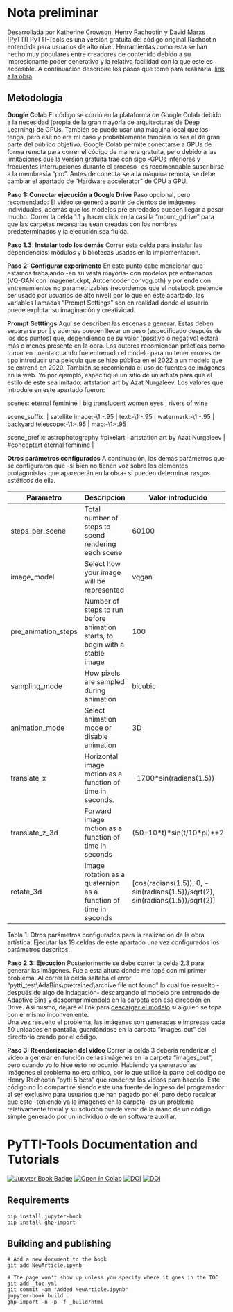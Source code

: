 # Nota preliminar
Desarrollada por Katherine Crowson, Henry Rachootin y David Marxs [PyTTI] PyTTI-Tools es una versión gratuita del código original Rachootin entendida para usuarios de alto nivel. Herramientas como esta se han hecho muy populares entre creadores de contenido debido a su impresionante poder generativo y la relativa facilidad con la que este es accesible. 
A continuación describiré los pasos que tomé para realizarla. 
[link a la obra](https://drive.google.com/drive/folders/1kHNs5WzcNBBdhpUHJ-oCyezSt5PKqH6D?usp=sharing)  

## Metodología

**Google Colab**
El código se corrió en la plataforma de Google Colab debido a la necesidad (propia de la gran mayoría de arquitecturas de Deep Learning) de GPUs. También se puede usar una máquina local que los tenga, pero ese no era mi caso y probablemente también lo sea el de gran parte del público objetivo.
Google Colab permite conectarse a GPUs de forma remota para correr el código de manera gratuita, pero debido a las limitaciones que la versión gratuita trae con sigo -GPUs inferiores y frecuentes interrupciones durante el proceso- es recomendable suscribirse a la membresía “pro”. Antes de conectarse a la máquina remota, se debe cambiar el apartado de “Hardware accelerator” de CPU a GPU.

**Paso 1: Conectar ejecución a Google Drive**
Paso opcional, pero recomendado: El video se generó a partir de cientos de imágenes individuales, además que los modelos pre enredados pueden llegar a pesar mucho. Correr la celda 1.1 y hacer click en la casilla “mount_gdrive” para que las carpetas necesarias sean creadas con los nombres predeterminados y la ejecución sea fluida. 

**Paso 1.3: Instalar todo los demás**
Correr esta celda para instalar las dependencias: módulos y bibliotecas usadas en la implementación. 

**Paso 2: Configurar experimento**
En este punto cabe mencionar que estamos trabajando -en su vasta mayoría- con modelos pre entrenados (VQ-GAN con imagenet.ckpt, Autoencoder convgg.pth) y por ende con entrenamientos no parametrizables (recordemos que el notebook pretende ser usado por usuarios de alto nivel) por lo que en este apartado, las variables llamadas “Prompt Settings” son en realidad donde el usuario puede explotar su imaginación y creatividad. 


**Prompt Setttings**
Aquí se describen las escenas a generar. Estas deben separarse por | y además pueden llevar un peso (especificado después de los dos puntos) que, dependiendo de su valor (positivo o negativo) estará más o menos  presente en la obra. 
Los autores recomiendan prácticas como tomar en cuenta cuando fue entrenado el modelo para no tener errores de tipo introducir una película que se hizo pública en el 2022 a un modelo que se entrenó en 2020.  También se recomienda el uso de fuentes de imágenes en la web. Yo por ejemplo, especifiqué un sitio de un artista para que el estilo de este sea imitado: artstation art by Azat Nurgaleev.
Los valores que introduje en este apartado fueron:

scenes: eternal feminine | big translucent women eyes | rivers of wine

scene_suffix: | satellite image\:\-\1\:-.95 | text\:\-\1\:-.95 | watermark\:\-\1\:-.95 | backyard telescope\:\-\1\:-.95 | map\:\-\1\:-.95

scene_prefix: astrophotography #pixelart | artstation art by Azat Nurgaleev | #conceptart eternal feminine |  

**Otros parámetros configurados**
A continuación, los demás parámetros que se configuraron que -si bien no tienen voz sobre los elementos protagonistas que aparecerán en la obra- sí pueden determinar rasgos estéticos de ella.

| Parámetro   | Descripción | Valor introducido |
| ------------- | ------------- | ------------- |
| steps_per_scene  | Total number of steps to spend rendering each scene | 60100 |
| image_model  | Select how your image will be represented | vqgan |
| pre_animation_steps | Number of steps to run before animation starts, to begin with a stable image | 100 |
| sampling_mode | How pixels are sampled during animation | bicubic |
| animation_mode | Select animation mode or disable animation | 3D |
| translate_x | Horizontal image motion as a function of time in seconds. | -1700\*sin(radians(1.5)) |
| translate_z_3d | Forward image motion as a function of time in seconds | (50+10\*t)\*sin(t/10\*pi)\*\*2 |
| rotate_3d | Image rotation as a quaternion  as a function of time  in seconds | \[cos(radians(1.5)), 0, -sin(radians(1.5))/sqrt(2), sin(radians(1.5))/sqrt(2)\] |


Tabla 1. Otros parámetros configurados para la realización de la obra artística. 
Ejecutar las 19 celdas de este apartado una vez configurados los parámetros descritos.

**Paso 2.3: Ejecución** 
Posteriormente se debe correr la celda 2.3 para generar las imágenes. Fue a esta altura donde me topé con mi primer problema: Al correr la celda saltaba el error “pytti_test\AdaBins\pretrained\archive file not found” lo cual fue resuelto -después de algo de indagación- descargando el modelo pre entrenado de Adaptive Bins y descomprimiendolo en la carpeta con esa dirección en Drive. Así mismo, dejaré el link para [descargar el modelo](https://drive.google.com/file/d/1XdMsUUPIp4-JQP2x20wQZXPGJizSN9ZO/view?usp=sharing) si alguien se topa con el mismo inconveniente.  
Una vez resuelto el problema, las imágenes son generadas e impresas cada 50 unidades en pantalla, guardándose en la carpeta “images_out” del directorio creado por el código.

**Paso 3: Reenderización del video**
Correr la celda 3 debería renderizar el video a generar en función de las imágenes en la carpeta “images_out”, pero cuando yo lo hice esto no ocurrió. Habiendo ya generado las imágenes el problema no era crítico, por lo que utilicé la parte del código de Henry Rachootin “pytti 5 beta” que renderiza los videos para hacerlo. Este código no lo compartiré siendo este una fuente de ingreso del programador al ser exclusivo para usuarios que han pagado por él, pero debo recalcar que este -teniendo ya la imágenes en la carpeta- es un problema relativamente trivial y su solución puede venir de la mano de un código simple generado por un individuo o de un software auxiliar. 



# PyTTI-Tools Documentation and Tutorials

[![Jupyter Book Badge](https://jupyterbook.org/badge.svg)](https://pytti-tools.github.io/pytti-book/intro.html)
[![Open In Colab](https://colab.research.google.com/assets/colab-badge.svg)](https://colab.research.google.com/github/pytti-tools/pytti-notebook/blob/main/pyttitools-PYTTI.ipynb)
[![DOI](https://zenodo.org/badge/461043039.svg)](https://zenodo.org/badge/latestdoi/461043039)
[![DOI](https://zenodo.org/badge/452409075.svg)](https://zenodo.org/badge/latestdoi/452409075)


## Requirements

    pip install jupyter-book
    pip install ghp-import

## Building and publishing

    # Add a new document to the book
    git add NewArticle.ipynb
    
    # The page won't show up unless you specify where it goes in the TOC
    git add _toc.yml
    git commit -am "Added NewArticle.ipynb"
    jupyter-book build .
    ghp-import -n -p -f _build/html
